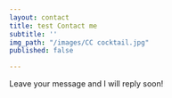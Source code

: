 ```yaml
---
layout: contact
title: test Contact me
subtitle: ''
img_path: "/images/CC cocktail.jpg"
published: false

---
```

Leave your message and I will reply soon!